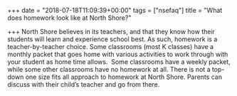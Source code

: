 +++
date = "2018-07-18T11:09:39+00:00"
tags = ["nsefaq"]
title = "What does homework look like at North Shore?"

+++
North Shore believes in its teachers, and that they know how their students will learn and experience school best. As such, homework is a teacher-by-teacher choice. Some classrooms (most K classes) have a monthly packet that goes home with various activities to work through with your student as home time allows.  Some classrooms have a weekly packet, while some other classrooms have no homework at all. There is not a top-down one size fits all approach to homework at North Shore. Parents can discuss with their child’s teacher and go from there.